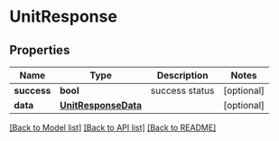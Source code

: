 # UnitResponse

## Properties
Name | Type | Description | Notes
------------ | ------------- | ------------- | -------------
**success** | **bool** | success status | [optional] 
**data** | [**UnitResponseData**](UnitResponseData.md) |  | [optional] 

[[Back to Model list]](../README.md#documentation-for-models) [[Back to API list]](../README.md#documentation-for-api-endpoints) [[Back to README]](../README.md)

